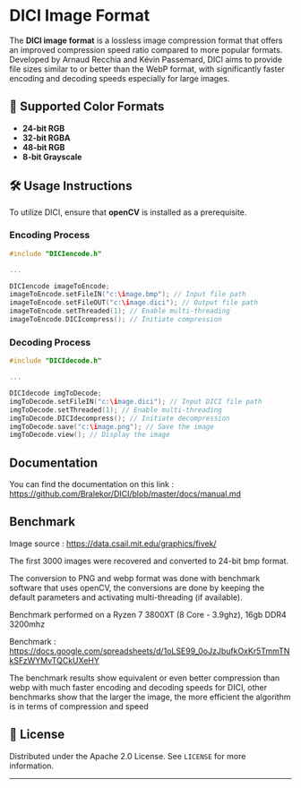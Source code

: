 
# DICI Image Format

The **DICI image format** is a lossless image compression format that offers an improved compression speed ratio compared to more popular formats. Developed by Arnaud Recchia and Kévin Passemard, DICI aims to provide file sizes similar to or better than the WebP format, with significantly faster encoding and decoding speeds especially for large images.

## 🎨 Supported Color Formats

- **24-bit RGB**
- **32-bit RGBA**
- **48-bit RGB**
- **8-bit Grayscale**

## 🛠 Usage Instructions

To utilize DICI, ensure that **openCV** is installed as a prerequisite.

### Encoding Process

```c++
#include "DICIencode.h"

...

DICIencode imageToEncode;
imageToEncode.setFileIN("c:\image.bmp"); // Input file path
imageToEncode.setFileOUT("c:\image.dici"); // Output file path
imageToEncode.setThreaded(1); // Enable multi-threading
imageToEncode.DICIcompress(); // Initiate compression
```

### Decoding Process

```c++
#include "DICIdecode.h"

...

DICIdecode imgToDecode;
imgToDecode.setFileIN("c:\image.dici"); // Input DICI file path
imgToDecode.setThreaded(1); // Enable multi-threading
imgToDecode.DICIdecompress(); // Initiate decompression
imgToDecode.save("c:\image.png"); // Save the image
imgToDecode.view(); // Display the image
```

## Documentation
You can find the documentation on this link : https://github.com/Bralekor/DICI/blob/master/docs/manual.md

## Benchmark

Image source : https://data.csail.mit.edu/graphics/fivek/

The first 3000 images were recovered and converted to 24-bit bmp format.

The conversion to PNG and webp format was done with benchmark software that uses openCV, the conversions are done by keeping the default parameters and activating multi-threading (if available).

Benchmark performed on a Ryzen 7 3800XT (8 Core - 3.9ghz), 16gb DDR4 3200mhz

Benchmark : https://docs.google.com/spreadsheets/d/1oLSE99_0oJzJbufkOxKr5TmmTNkSFzWYMvTQCkUXeHY

The benchmark results show equivalent or even better compression than webp with much faster encoding and decoding speeds for DICI, other benchmarks show that the larger the image, the more efficient the algorithm is in terms of compression and speed

## 📜 License

Distributed under the Apache 2.0 License. See `LICENSE` for more information.

---
